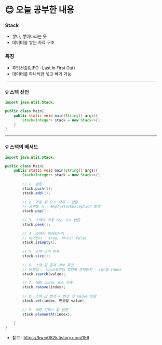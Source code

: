 # 😊 오늘 공부한 내용

### Stack
- 쌓다, 쌓이다라는 뜻
- 데이터를 쌓는 자료 구조

### 특징
- 후입선출(LIFO : Last In First Out)
- 데이터를 하나씩만 넣고 빼기 가능

---
### 💡 스택 선언
```java
import java.util.Stack;

public class Main{
    public static void main(String[] args){
        Stack<Integer> stack = new Stack<>();
    }
}
```

---
### 💡 스택의 메서드
```java
import java.util.Stack;

public class Main{
    public static void main(String[] args){
        Stack<Integer> stack = new Stack<>();
        
        // 1. 삽입
        stack.push(1);
        stack.add(1);
        
        // 2. 가장 위 요소 삭제 + 반환
        // 공백일 시 - EmptyStackException 발생
        stack.pop();
        
        // 3. 스택의 가장 top 요소 반환
        stack.peek();
        
        // 4. 스택이 비어있는지 
        // 비어있다 : true, 아니다: false
        stack.isEmpty();
        
        // 5. 스택 크기 반환
        stack.size();
        
        // 6. 스택 값 존재 여부 확인
        // 반환값 : top으로부터 몇번째 존재인지 - int형 index
        stack.search(value);

        // 7. 해당 index 요소 삭제 
        stack.remove(index);
        
        // 8. 스택 값 변경 + 변경 전 value 반환
        stack.set(index, 변경할 value);
        
        // 9. 해당 인덱스 값 반환
        stack.elementAt(index);
        
    }
}
```

- 참고 : https://kwin0825.tistory.com/156